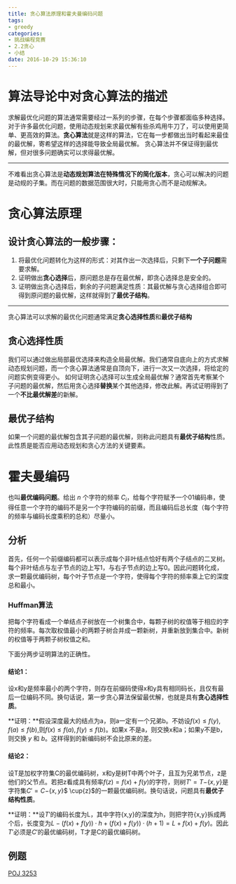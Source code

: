 ```yaml
---
title: 贪心算法原理和霍夫曼编码问题
tags:
- greedy
categories:
- 挑战编程竞赛
- 2.2贪心
- 小结
date: 2016-10-29 15:36:10
---
```


# 算法导论中对贪心算法的描述

求解最优化问题的算法通常需要经过一系列的步骤，在每个步骤都面临多种选择。对于许多最优化问题，使用动态规划来求最优解有些杀鸡用牛刀了，可以使用更简单、更高效的算法。**贪心算法**就是这样的算法，它在每一步都做出当时看起来最佳的最优解，寄希望这样的选择能导致全局最优解。
贪心算法并不保证得到最优解，但对很多问题确实可以求得最优解。

---

不难看出贪心算法是**动态规划算法在特殊情况下的简化版本**，贪心可以解决的问题是动规的子集。而在问题的数据范围很大时，只能用贪心而不是动规解决。


# 贪心算法原理

## 设计贪心算法的一般步骤：
1. 将最优化问题转化为这样的形式：对其作出一次选择后，只剩下**一个子问题**需要求解。
2. 证明做出**贪心选择**后，原问题总是存在最优解，即贪心选择总是安全的。
3. 证明做出贪心选择后，剩余的子问题满足性质：其最优解与贪心选择组合即可得到原问题的最优解，这样就得到了**最优子结构**。

---

贪心算法可以求解的最优化问题通常满足**贪心选择性质**和**最优子结构**

## 贪心选择性质
我们可以通过做出局部最优选择来构造全局最优解。我们通常自底向上的方式求解动态规划问题，而一个贪心算法通常是自顶向下，进行一次又一次选择，将给定的问题实例变得更小。
如何证明贪心选择可以生成全局最优解？通常首先考察某个子问题的最优解，然后用贪心选择**替换**某个其他选择，修改此解。再试证明得到了一个**不比最优解差**的新解。

## 最优子结构
如果一个问题的最优解包含其子问题的最优解，则称此问题具有**最优子结构**性质。此性质是能否应用动态规划和贪心方法的关键要素。


# 霍夫曼编码
也叫**最优编码问题**。给出 $n$ 个字符的频率 $C_{i}$，给每个字符赋予一个$01$编码串，使得任意一个字符的编码不是另一个字符编码的前缀，而且编码后总长度（每个字符的频率与编码长度乘积的总和）尽量小。

## 分析
首先，任何一个前缀编码都可以表示成每个非叶结点恰好有两个子结点的二叉树。每个非叶结点与左子节点的边上写1，与右子节点的边上写0。因此问题转化成，求一颗最优编码树，每个叶子节点是一个字符，使得每个字符的频率乘上它的深度总和最小。

### Huffman算法
把每个字符看成一个单结点子树放在一个树集合中，每颗子树的权值等于相应的字符的频率。每次取权值最小的两颗子树合并成一颗新树，并重新放到集合中。新树的权值等于两颗子树权值之和。

下面分两步证明算法的正确性。

#### 结论1：
设x和y是频率最小的两个字符，则存在前缀码使得x和y具有相同码长，且仅有最后一位编码不同。换句话说，第一步贪心算法保留最优解，也就是具有**贪心选择性质**。

**证明：**假设深度最大的结点为a，则a一定有一个兄弟b。不妨设$f(x)\leqslant f(y), f(a)\leqslant f(b),$则$f(x)\leqslant f(a), f(y)\leqslant f(b)$。如果x 不是a，则交换x和a；如果y不是b，则交换 $y$ 和 $b$。这样得到的新编码树不会比原来的差。

#### 结论2：
设T是加权字符集C的最优编码树，x和y是树T中两个叶子，且互为兄弟节点，z是他们的父节点。若把z看成具有频率$f(z)=f(x)+f(y)$的字符，则树$T'=T-${$x,y$}是字符集$C'=C-${$x,y$}$ \cup{z}$的一颗最优编码树。换句话说，问题具有**最优子结构性质**。

**证明：**设$T'$的编码长度为L，其中字符{x,y}的深度为h，则把字符{x,y}拆成两个后，长度变为$L-(f(x)+f(y))\cdot h+(f(x)+f(y))\cdot (h+1)=L+f(x)+f(y)$。因此$T'$必须是$C'$的最优编码树，T才是C的最优编码树。

## 例题
[POJ 3253](http://poj.org/problem?id=3253)

